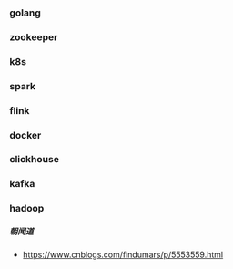 ### golang

### zookeeper

### k8s

### spark

### flink

### docker

### clickhouse

### kafka

### hadoop

##### 朝闻道
* https://www.cnblogs.com/findumars/p/5553559.html

